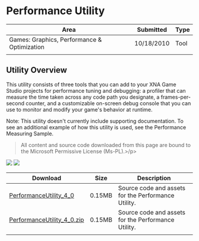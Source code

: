 # Performance Utility

|Area|Submitted|Type|
|-|-|-|
Games: Graphics, Performance & Optimization|10/18/2010|Tool
||||

## Utility Overview

This utility consists of three tools that you can add to your XNA Game Studio projects for performance tuning and debugging: a profiler that can measure the time taken across any code path you designate, a frames-per-second counter, and a customizable on-screen debug console that you can use to monitor and modify your game's behavior at runtime.

Note: This utility doesn't currently include supporting documentation. To see an additional example of how this utility is used, see the Performance Measuring Sample.

> All content and source code downloaded from this page are bound to the Microsoft Permissive License (Ms-PL).>/p>

![](https://github.com/simondarksidej/XNAGameStudio/blob/master/Images/debugsample1.png?raw=true)
![](https://github.com/simondarksidej/XNAGameStudio/blob/master/Images/debugsample2.png?raw=true)

Download | Size | Description
---|---|---|
[PerformanceUtility_4_0](https://github.com/simondarksidej/XNAGameStudio/tree/master/Samples/PerformanceUtility_4_0) | 0.15MB | Source code and assets for the Performance Utility.
[PerformanceUtility_4_0.zip](https://github.com/simondarksidej/XNAGameStudioZips/tree/master/Samples/PerformanceUtility_4_0.zip) | 0.15MB | Source code and assets for the Performance Utility.
||||

